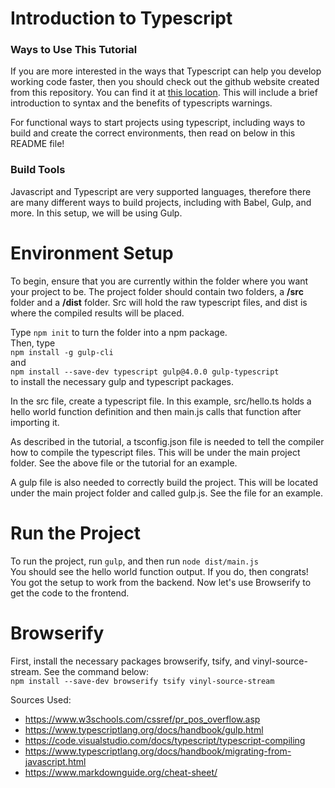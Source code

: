 # Introduction to Typescript  
### **Ways to Use This Tutorial**
If you are more interested in the ways that Typescript can help you develop working code faster, 
then you should check out the github website created from this repository. You can find it at [this location](https://cs401-fall2022.github.io/lesson14-bluetmn/). This will include a brief introduction to syntax and the benefits of typescripts warnings.

For functional ways to start projects using typescript, including ways to build and create the
correct environments, then read on below in this README file!  

### **Build Tools**  
Javascript and Typescript are very supported languages, therefore there are many different ways to build projects, 
including with Babel, Gulp, and more. In this setup, we will be using Gulp. 

# Environment Setup 
To begin, ensure that you are currently within the folder where you want your project to be. The project folder should contain two 
folders, a **/src** folder and a **/dist** folder. Src will hold the raw typescript files, and dist is where the compiled results 
will be placed.  

Type ```npm init``` to turn the folder into a npm package.  
Then, type  
```npm install -g gulp-cli```  
and  
```npm install --save-dev typescript gulp@4.0.0 gulp-typescript```  
to install the necessary gulp and typescript packages.  

In the src file, create a typescript file. In this example, src/hello.ts
holds a hello world function definition and then main.js calls that function after importing it. 

As described in the tutorial, a tsconfig.json file is needed to tell the compiler how to compile the typescript files. This will be
under the main project folder. See the above file or the tutorial for an example. 

A gulp file is also needed to correctly build the project. This will be located under the main project folder and called gulp.js. See the file for an example.  

# Run the Project 
To run the project, run ```gulp```, and then run ```node dist/main.js```  
You should see the hello world function output.  If you do, then congrats! You got the setup to work from the backend. Now let's use Browserify to get the code to the frontend.  

# Browserify 
First, install the necessary packages browserify, tsify, and vinyl-source-stream. See the command below:  
```npm install --save-dev browserify tsify vinyl-source-stream```  


Sources Used:  
- https://www.w3schools.com/cssref/pr_pos_overflow.asp  
- https://www.typescriptlang.org/docs/handbook/gulp.html  
- https://code.visualstudio.com/docs/typescript/typescript-compiling  
- https://www.typescriptlang.org/docs/handbook/migrating-from-javascript.html  
- https://www.markdownguide.org/cheat-sheet/

